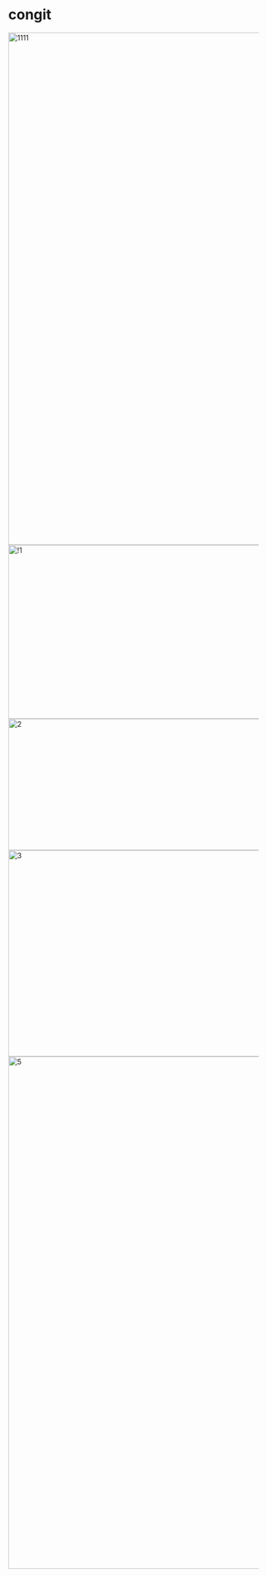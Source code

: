# congit


<img width="1914" height="1029" alt="1111" src="https://github.com/user-attachments/assets/c905435a-0494-44df-bf9a-fed65473ef27" />
<img width="696" height="349" alt="!1" src="https://github.com/user-attachments/assets/8f97c177-1c45-4fde-b4d3-0e2f708c1ac4" />
<img width="716" height="264" alt="2" src="https://github.com/user-attachments/assets/9579113b-07ab-4c20-b16d-1591b4b99bdf" />
<img width="670" height="414" alt="3" src="https://github.com/user-attachments/assets/9630264d-fcf6-4125-9b36-1738134c249b" />
<img width="1915" height="1029" alt="5" src="https://github.com/user-attachments/assets/34c31141-70d7-4ed5-bc48-a5d21dcca8b1" />
